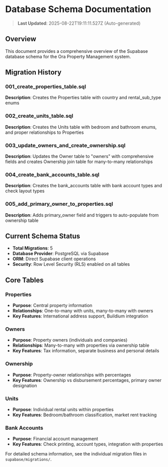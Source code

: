 # Database Schema Documentation

> **Last Updated**: 2025-08-22T19:11:11.527Z (Auto-generated)

## Overview

This document provides a comprehensive overview of the Supabase database schema for the Ora Property Management system.

## Migration History

### 001_create_properties_table.sql
**Description**: Creates the Properties table with country and rental_sub_type enums

### 002_create_units_table.sql
**Description**: Creates the Units table with bedroom and bathroom enums, and proper relationships to Properties

### 003_update_owners_and_create_ownership.sql
**Description**: Updates the Owner table to "owners" with comprehensive fields and creates Ownership join table for many-to-many relationships

### 004_create_bank_accounts_table.sql
**Description**: Creates the bank_accounts table with bank account types and check layout types

### 005_add_primary_owner_to_properties.sql
**Description**: Adds primary_owner field and triggers to auto-populate from ownership table


## Current Schema Status

- **Total Migrations**: 5
- **Database Provider**: PostgreSQL via Supabase
- **ORM**: Direct Supabase client operations
- **Security**: Row Level Security (RLS) enabled on all tables

## Core Tables

### Properties
- **Purpose**: Central property information
- **Relationships**: One-to-many with units, many-to-many with owners
- **Key Features**: International address support, Buildium integration

### Owners  
- **Purpose**: Property owners (individuals and companies)
- **Relationships**: Many-to-many with properties via ownership table
- **Key Features**: Tax information, separate business and personal details

### Ownership
- **Purpose**: Property-owner relationships with percentages
- **Key Features**: Ownership vs disbursement percentages, primary owner designation

### Units
- **Purpose**: Individual rental units within properties
- **Key Features**: Bedroom/bathroom classification, market rent tracking

### Bank Accounts
- **Purpose**: Financial account management
- **Key Features**: Check printing, account types, integration with properties

For detailed schema information, see the individual migration files in `supabase/migrations/`.
